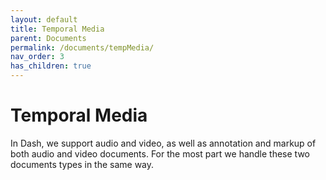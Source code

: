 ```yaml
---
layout: default
title: Temporal Media
parent: Documents
permalink: /documents/tempMedia/
nav_order: 3
has_children: true
---
```


# Temporal Media

In Dash, we support audio and video, as well as annotation and markup of both audio and video documents. For the most part we handle these two documents types in the same way. 
